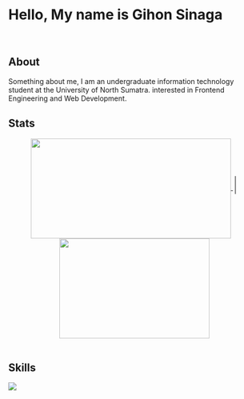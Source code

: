 <div align=start> <h1>Hello, My name is Gihon Sinaga</h1> </div>

<br>

## About 

 Something about me, I am an undergraduate information technology student at the University of North Sumatra. interested in Frontend Engineering and Web Development.


## Stats
<div align=center>
<a href="https://github.com/gihonsinaga">
  <img height=200 width=400 align="center" src="https://github-readme-stats.vercel.app/api?username=gihonsinaga&rank_icon=github&bg_color=000000&text_color=FFFFFF" />
</a>
<span style="font-size: 30px; color: #808080;">|</span>
<a href="https://github.com/gihonsinaga">
  <img height=200 width=300 align="center" src="https://github-readme-stats.vercel.app/api/top-langs?username=gihonsinaga&layout=compact&langs_count=8&card_width=320&bg_color=000000&text_color=FFFFFF" />
</a>
</div><br>

## Skills


<p align="start">
  <a href="https://skillicons.dev">
    <img src="https://skillicons.dev/icons?perline=10&i=react,vite,javascript,html,css,nodejs,tailwind,postman,github,figma" />
  </a>
</p>
<br>
